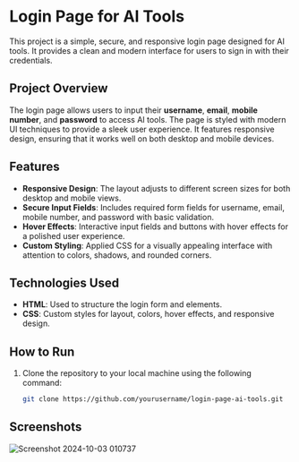 # Login Page for AI Tools

This project is a simple, secure, and responsive login page designed for AI tools. It provides a clean and modern interface for users to sign in with their credentials.

## Project Overview

The login page allows users to input their **username**, **email**, **mobile number**, and **password** to access AI tools. The page is styled with modern UI techniques to provide a sleek user experience. It features responsive design, ensuring that it works well on both desktop and mobile devices.

## Features

- **Responsive Design**: The layout adjusts to different screen sizes for both desktop and mobile views.
- **Secure Input Fields**: Includes required form fields for username, email, mobile number, and password with basic validation.
- **Hover Effects**: Interactive input fields and buttons with hover effects for a polished user experience.
- **Custom Styling**: Applied CSS for a visually appealing interface with attention to colors, shadows, and rounded corners.

## Technologies Used

- **HTML**: Used to structure the login form and elements.
- **CSS**: Custom styles for layout, colors, hover effects, and responsive design.

## How to Run

1. Clone the repository to your local machine using the following command:
   ```bash
   git clone https://github.com/yourusername/login-page-ai-tools.git

## Screenshots
![Screenshot 2024-10-03 010737](https://github.com/user-attachments/assets/19c49f0e-c025-47c7-a65a-377b345f91dd)

   

